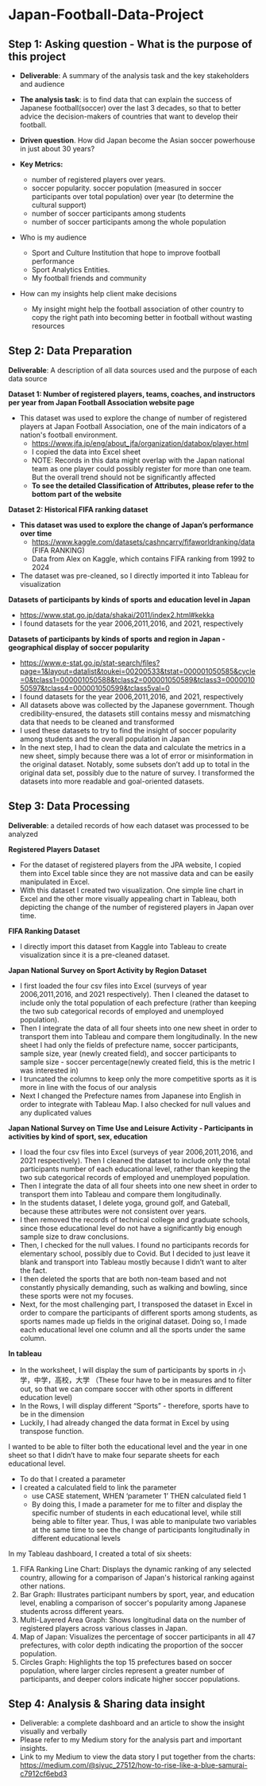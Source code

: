 # Japan-Football-Data-Project
## Step 1: Asking question - What is the purpose of this project

- **Deliverable**: A summary of the analysis task and the key stakeholders and audience
- **The analysis task**: is to find data that can explain the success of Japanese football(soccer) over the last 3 decades, so that to better advice the decision-makers of countries that want to develop their football.
- **Driven question**. How did Japan become the Asian soccer powerhouse in just about 30 years?
- **Key Metrics:**
    - number of registered players over years.
    - soccer popularity. soccer population (measured in soccer participants over total population) over year (to determine the cultural support)
    - number of soccer participants among students
    - number of soccer participants among the whole population
    
- Who is my audience
    - Sport and Culture Institution that hope to improve football performance
    - Sport Analytics Entities.
    - My football friends and community
- How can my insights help client make decisions
    - My insight might help the football association of other country to copy the right path into becoming better in football without wasting resources

## **Step 2: Data Preparation**

**Deliverable**: A description of all data sources used and the purpose of each data source

**Dataset 1: Number of registered players, teams, coaches, and instructors per year from Japan Football Association website page**

- This dataset was used to explore the change of number of registered players at Japan Football Association, one of the main indicators of a nation's football environment.
    - https://www.jfa.jp/eng/about_jfa/organization/databox/player.html
    - I copied the data into Excel sheet
    - NOTE: Records in this data might overlap with the Japan national team as one player could possibly register for more than one team. But the overall trend should not be significantly affected
    - **To see the detailed Classification of Attributes, please refer to the bottom part of the website**
 
**Dataset 2: Historical FIFA ranking dataset**

- **This dataset was used to explore the change of Japan’s performance over time**
    - https://www.kaggle.com/datasets/cashncarry/fifaworldranking/data (FIFA RANKING)
    - Data from Alex on Kaggle, which contains FIFA ranking from 1992 to 2024
- The dataset was pre-cleaned, so I directly imported it into Tableau for visualization

 **Datasets of participants by kinds of sports and education level in Japan**

- https://www.stat.go.jp/data/shakai/2011/index2.html#kekka
- I found datasets for the year 2006,2011,2016, and 2021, respectively

 **Datasets of participants by kinds of sports and region in Japan - geographical display of soccer popularity**

- https://www.e-stat.go.jp/stat-search/files?page=1&layout=datalist&toukei=00200533&tstat=000001050585&cycle=0&tclass1=000001050588&tclass2=000001050589&tclass3=000001050597&tclass4=000001050599&tclass5val=0
- I found datasets for the year 2006,2011,2016, and 2021, respectively
- All datasets above was collected by the Japanese government. Though credibility-ensured, the datasets still contains messy and mismatching data that needs to be cleaned and transformed
- I used these datasets to try to find the insight of soccer popularity among students and the overall population in Japan
- In the next step, I had to clean the data and calculate the metrics in a new sheet, simply because there was a lot of error or misinformation in the original dataset. Notably, some subsets don’t add up to total in the original data set, possibly due to the nature of survey. I transformed the datasets into more readable and goal-oriented datasets.

## **Step 3: Data Processing**

**Deliverable**: a detailed records of how each dataset was processed to be analyzed

**Registered Players Dataset**

- For the dataset of registered players from the JPA website, I copied them into Excel table since they are not massive data and can be easily manipulated in Excel.
- With this dataset I created two visualization. One simple line chart in Excel and the other more visually appealing chart in Tableau, both depicting the change of the number of registered players in Japan over time.

**FIFA Ranking Dataset**

- I directly import this dataset from Kaggle into Tableau to create visualization since it is a pre-cleaned dataset.

**Japan National Survey on Sport Activity by Region Dataset**

- I first loaded the four csv files into Excel (surveys of year 2006,2011,2016, and 2021 respectively). Then I cleaned the dataset to include only the total population of each prefecture (rather than keeping the two sub categorical records of employed and unemployed population).
- Then I integrate the data of all four sheets into one new sheet in order to transport them into Tableau and compare them longitudinally. In the new sheet I had only the fields of prefecture name, soccer participants, sample size, year (newly created field), and soccer participants to sample size - soccer percentage(newly created field, this is the metric I was interested in)
- I truncated the columns to keep only the more competitive sports as it is more in line with the focus of our analysis
- Next I changed the Prefecture names from Japanese into English in order to integrate with Tableau Map. I also checked for null values and any duplicated values

**Japan National Survey on Time Use and Leisure Activity - Participants in activities by kind of sport, sex, education**

- I load the four csv files into Excel (surveys of year 2006,2011,2016, and 2021 respectively). Then I cleaned the dataset to include only the total participants number of each educational level, rather than keeping the two sub categorical records of employed and unemployed population.
- Then I integrate the data of all four sheets into one new sheet in order to transport them into Tableau and compare them longitudinally.
- In the students dataset, I delete yoga, ground golf, and Gateball, because these attributes were not consistent over years.
- I then removed the records of technical college and graduate schools, since those educational level do not have a significantly big enough sample size to draw conclusions.
- Then, I checked for the null values. I found no participants records for elementary school, possibly due to Covid. But I decided to just leave it blank and transport into Tableau mostly because I didn’t want to alter the fact.
- I then deleted the sports that are both non-team based and not constantly physically demanding, such as walking and bowling, since these sports were not my focuses.
- Next, for the most challenging part, I transposed the dataset in Excel in order to compare the participants of different sports among students, as sports names made up fields in the original dataset. Doing so, I made each educational level one column and all the sports under the same column.

**In tableau**

- In the worksheet, I will display the sum of participants by sports in 小学，中学，高校，大学 （These four have to be in measures and to filter out, so that we can compare soccer with other sports in different education level)
- In the Rows, I will display different “Sports” - therefore, sports have to be in the dimension
- Luckily, I had already changed the data format in Excel by using transpose function.

I wanted to be able to filter both the educational level and the year in one sheet so that I didn’t have to make four separate sheets for each educational level.

- To do that I created a parameter
- I created a calculated field to link the parameter
    - use CASE statement, WHEN ‘parameter 1’ THEN calculated field 1
    - By doing this, I made a parameter for me to filter and display the specific number of students in each educational level, while still being able to filter year. Thus, I was able to manipulate two variables at the same time to see the change of participants longitudinally in different educational levels


In my Tableau dashboard, I created a total of six sheets:

1. FIFA Ranking Line Chart: Displays the dynamic ranking of any selected country, allowing for a comparison of Japan's historical ranking against other nations.
2. Bar Graph: Illustrates participant numbers by sport, year, and education level, enabling a comparison of soccer's popularity among Japanese students across different years.
3. Multi-Layered Area Graph: Shows longitudinal data on the number of registered players across various classes in Japan.
4. Map of Japan: Visualizes the percentage of soccer participants in all 47 prefectures, with color depth indicating the proportion of the soccer population.
5. Circles Graph: Highlights the top 15 prefectures based on soccer population, where larger circles represent a greater number of participants, and deeper colors indicate higher soccer populations.

## **Step 4: Analysis & Sharing data insight**
- Deliverable: a complete dashboard and an article to show the insight visually and verbally
- Please refer to my Medium story for the analysis part and important insights.
- Link to my Medium to view the data story I put together from the charts: https://medium.com/@siyuc_27512/how-to-rise-like-a-blue-samurai-c7912cf6ebd3
